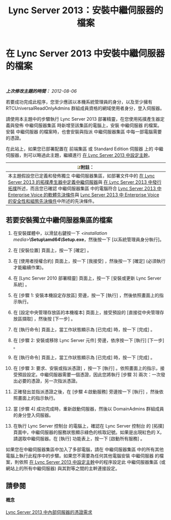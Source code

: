 ﻿---
title: Lync Server 2013：安裝中繼伺服器的檔案
TOCTitle: 安裝中繼伺服器的檔案
ms:assetid: f0f7dd15-58e1-40fd-aa7e-6db50ceafacd
ms:mtpsurl: https://technet.microsoft.com/zh-tw/library/Gg412998(v=OCS.15)
ms:contentKeyID: 49292768
ms.date: 08/24/2015
mtps_version: v=OCS.15
ms.translationtype: HT
---

# 在 Lync Server 2013 中安裝中繼伺服器的檔案

 

_**上次修改主題的時間：** 2012-08-06_

若要成功完成此程序，您至少應該以本機系統管理員的身分，以及至少擁有 RTCUniversalReadOnlyAdmins 群組成員資格的網域使用者身分，登入伺服器。

請使用本主題中的步驟執行 Lync Server 2013 部署精靈，在您使用拓撲產生器定義與發佈 中繼伺服器集區 時新增至該集區的電腦上，安裝 中繼伺服器 的檔案。安裝 中繼伺服器 的檔案時，也會安裝與指派 中繼伺服器集區 中每一部電腦需要的憑證。

在此站上，如果您已部署配置在 前端集區 或 Standard Edition 伺服器 上的 中繼伺服器，則可以略過此主題，繼續進行 [在 Lync Server 2013 中設定主幹](lync-server-2013-configuring-trunks.md)。

<table>
<thead>
<tr class="header">
<th><img src="images/Gg398811.note(OCS.15).gif" title="note" alt="note" />附註：</th>
</tr>
</thead>
<tbody>
<tr class="odd">
<td>本主題假設您已定義和發佈獨立 中繼伺服器集區，如部署文件中的 <a href="lync-server-2013-define-a-mediation-server-in-topology-builder.md">在 Lync Server 2013 的拓撲產生器中定義中繼伺服器</a>與 <a href="lync-server-2013-publish-the-topology.md">在 Lync Server 2013 中發行拓撲</a>所述，而且您已確認 中繼伺服器集區 中的電腦符合 <a href="lync-server-2013-software-prerequisites-for-enterprise-voice.md">Lync Server 2013 中 Enterprise Voice 的軟體先決條件</a>與 <a href="lync-server-2013-security-and-configuration-prerequisites-for-enterprise-voice.md">Lync Server 2013 中 Enterprise Voice 的安全性和組態先決條件</a>中所述的先決條件。</td>
</tr>
</tbody>
</table>


## 若要安裝獨立中繼伺服器集區的檔案

1.  在安裝媒體中，以滑鼠右鍵按一下 *\<installation media\>***\\Setup\\amd64\\Setup.exe**，然後按一下 \[以系統管理員身分執行\]。

2.  在 \[安裝位置\] 頁面上，按一下 \[確定\] 。

3.  在 \[使用者授權合約\] 頁面上，按一下 \[我接受\] ，然後按一下 \[確定\] (必須執行才能繼續作業)。

4.  在 \[Lync Server 2010 部署精靈\] 頁面上，按一下 \[安裝或更新 Lync Server 系統\] 。

5.  在 \[步驟 1: 安裝本機設定存放區\] 旁邊，按一下 \[執行\] ，然後依照畫面上的指示執行。

6.  在 \[設定中央管理存放區的本機複本\] 頁面上，接受預設的 \[直接從中央管理存放區擷取\] ，然後按 \[下一步\] 。

7.  在 \[執行命令\] 頁面上，當工作狀態顯示為 \[已完成\] 時，按一下 \[完成\] 。

8.  在 \[步驟 2: 安裝或移除 Lync Server 元件\] 旁邊，依序按一下 \[執行\] \[下一步\] 。

9.  在 \[執行命令\] 頁面上，當工作狀態顯示為 \[已完成\] 時，按一下 \[完成\] 。

10. 在 \[步驟 3: 要求、安裝或指派憑證\] ，按一下 \[執行\] 。依照畫面上的指示，接受預設設定。中繼伺服器需要一個憑證，因此您將執行 \[步驟 3\] 兩次：一次發出必要的憑證，另一次指派憑證。

11. 正確發出並指派憑證之後，在 \[步驟 4:啟動服務\] 旁邊按一下 \[執行\] ，然後依照畫面上的指示執行。

12. 當 \[步驟 4\] 成功完成時，重新啟動伺服器，然後以 DomainAdmins 群組成員的身分登入伺服器。

13. 在執行 Lync Server 控制台 的電腦上，確認在 Lync Server 控制台 的 \[拓撲\] 頁面中，中繼伺服器的服務狀態顯示綠色的核取記號。如果是出現紅色的 X，請選取中繼伺服器。在 \[執行\] 功能表上，按一下 \[啟動所有服務\] 。

如果您在中繼伺服器集區中加入了多部電腦，請在 中繼伺服器集區 中的所有其他電腦上執行此程序中的步驟。如果您不需要為任何其他電腦安裝 中繼伺服器 的檔案，則依照 [在 Lync Server 2013 中設定主幹](lync-server-2013-configuring-trunks.md)中的程序設定此 中繼伺服器集區 (或網站上的所有中繼伺服器) 與其對等之間的主幹連接設定。

## 請參閱

#### 概念

[Lync Server 2013 中內部伺服器的憑證需求](lync-server-2013-certificate-requirements-for-internal-servers.md)

